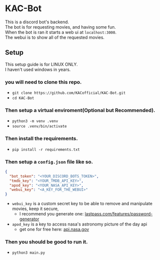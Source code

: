 # KAC-Bot

This is a discord bot's backend.  
The bot is for requesting movies, and having some fun.  
When the bot is ran it starts a web ui at `localhost:3000`.  
The webui is to show all of the requested movies.

## Setup
This setup guide is for LINUX ONLY.  
I haven't used windows in years.  

### you will need to clone this repo.  
- `git clone https://github.com/KACofficial/KAC-Bot.git`
- `cd KAC-Bot`

### Then setup a virtual enviroment(Optional but Recommended).
- `python3 -m venv .venv`
- `source .venv/bin/activate`

### Then install the requirements.
- `pip install -r requirements.txt`

### Then setup a `config.json` file like so.
```json
{
  "bot_token": "<YOUR_DISCORD_BOTS_TOKEN>",
  "tmdb_key": "<YOUR_TMDB_API_KEY>",
  "apod_key": "<YOUR_NASA_API_KEY>",
  "webui_key": "<A_KEY_FOR_THE_WEBUI>"
}
```
- `webui_key` is a custom secret key to be able to remove and manipulate movies, keep it secure,  
  - I recommend you generate one: [lastpass.com/features/password-generator](https://www.lastpass.com/features/password-generator)
- `apod_key` is a key to access nasa's astronomy picture of the day api
  - get one for free here: [api.nasa.gov](https://api.nasa.gov/)

### Then you should be good to run it.
- `python3 main.py`
